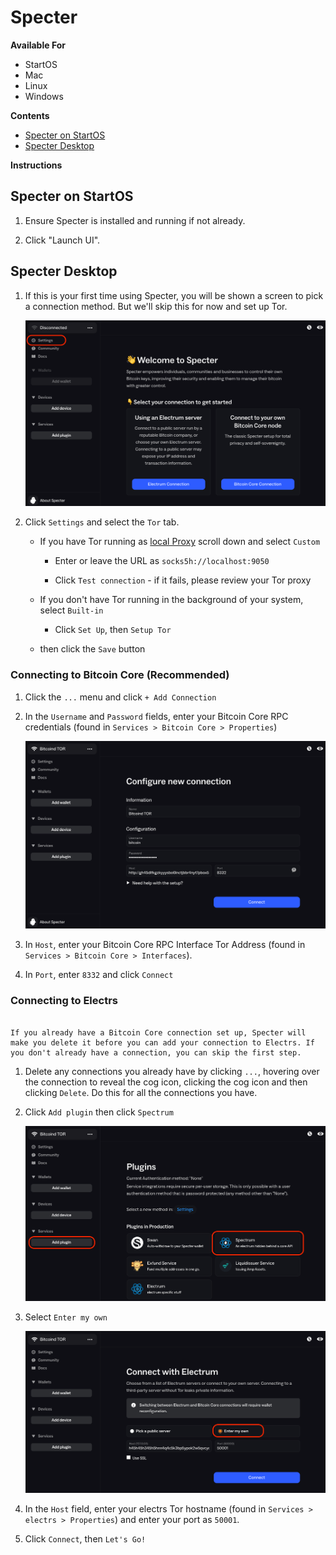 # Specter

**Available For**

- StartOS
- Mac
- Linux
- Windows

**Contents**
- [Specter on StartOS](#specter-on-startos)
- [Specter Desktop](#specter-desktop)

**Instructions**

## Specter on StartOS

1. Ensure Specter is installed and running if not already.

1. Click "Launch UI".

## Specter Desktop

1. If this is your first time using Specter, you will be shown a screen to pick a connection method. But we'll skip this for now and set up Tor.

    ![Specter first open](./assets/specter-start.png)

1. Click `Settings` and select the `Tor` tab.

    - If you have Tor running as [local Proxy](../../../user-manual/connecting-remotely.md#running-tor-in-the-background-on-your-phonelaptop) scroll down and select `Custom`

        - Enter or leave the URL as `socks5h://localhost:9050`

        - Click `Test connection` - if it fails, please review your Tor proxy

    - If you don't have Tor running in the background of your system, select `Built-in`

        - Click `Set Up`, then `Setup Tor`

    - then click the `Save` button

### Connecting to Bitcoin Core (Recommended)

1. Click the `...` menu and click `+ Add Connection`

1. In the `Username` and `Password` fields, enter your Bitcoin Core RPC credentials (found in `Services > Bitcoin Core > Properties`)

    ![Specter Bitcoin RPC](./assets/specter-new.png)

1. In `Host`, enter your Bitcoin Core RPC Interface Tor Address (found in `Services > Bitcoin Core > Interfaces`).

1. In `Port`, enter `8332` and click `Connect`

### Connecting to Electrs

```admonish note

If you already have a Bitcoin Core connection set up, Specter will make you delete it before you can add your connection to Electrs. If you don't already have a connection, you can skip the first step.

```

1. Delete any connections you already have by clicking `...`, hovering over the connection to reveal the cog icon, clicking the cog icon and then clicking `Delete`. Do this for all the connections you have.

1. Click `Add plugin` then click `Spectrum`

    ![Specter add plugin](./assets/specter-spectrum.png)

1. Select `Enter my own`

    ![Specter Electrs](./assets/specter-electrs.png)

1. In the `Host` field, enter your electrs Tor hostname (found in `Services > electrs > Properties`) and enter your port as `50001`.

1. Click `Connect`, then `Let's Go!`
